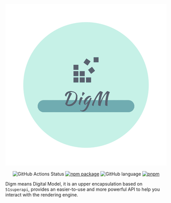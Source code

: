 <div align="center">

<img src="./.github/images/digm-logo.png" width="600" alt="logo" />

![GitHub Actions Status](https://github.com/vrn-deco/cli/actions/workflows/ci-test.yml/badge.svg)
[![npm package](https://badgen.net/npm/v/@cphayim/digm-core)](https://www.npmjs.com/package/@cphayim/digm-core)
![GitHub language](https://img.shields.io/github/languages/top/Cphayim/digm.svg)
[![pnpm](https://img.shields.io/badge/maintained%20with-pnpm-f49033.svg)](https://pnpm.io/)

</div>

Digm means Digital Model, it is an upper encapsulation based on `51superapi`, provides an easier-to-use and more powerful API to help you interact with the rendering engine.
